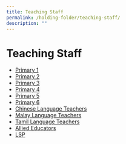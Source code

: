 ```yaml
---
title: Teaching Staff
permalink: /holding-folder/teaching-staff/
description: ""
---
```

Teaching Staff
==============

* [Primary 1](/teaching-staff/Primary-1/)
* [Primary 2](/teaching-staff/Primary-2/)
* [Primary 3](/teaching-staff/Primary-3/)
* [Primary 4](/teaching-staff/Primary-4/)
* [Primary 5](/teaching-staff/Primary-5/)
* [Primary 6](/teaching-staff/Primary-6/)
* [Chinese Language Teachers](/teaching-staff/Chinese-Language-Teachers/)
* [Malay Language Teachers](/teaching-staff/Malay-Language-Teachers/)
* [Tamil Language Teachers](/teaching-staff/Tamil-Language-Teachers/)
* [Allied Educators](/teaching-staff/Allied-Educators/)
* [LSP](/teaching-staff/LSP/)